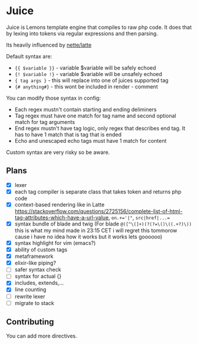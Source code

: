 # Juice

Juice is Lemons template engine that compiles to raw php code. It does that by lexing into tokens via regular expressions and then parsing.

Its heavily influenced by [nette/latte](https://github.com/nette/latte)

Default syntax are:
- `{{ $variable }}` - variable $variable will be safely echoed
- `{! $variable !}` - variable $variable will be unsafely echoed
- `{ tag args }` - this will replace into one of juices supported tag
- `{# anything#}` - this wont be included in render - comment

You can modify those syntax in config:

- Each regex mustn't contain starting and ending deliminers
- Tag regex must have one match for tag name and second optional match for tag arguments
- End regex mustn't have tag logic, only regex that describes end tag. It has to have 1 match that is tag that is ended
- Echo and unescaped echo tags must have 1 match for content

Custom syntax are very risky so be aware.

## Plans

- [x] lexer
- [x] each tag compiler is separate class that takes token and returns php code
- [x] context-based rendering like in Latte https://stackoverflow.com/questions/2725156/complete-list-of-html-tag-attributes-which-have-a-url-value, `on.+='|"`, `src|href|...=`
- [x] syntax bundle of blade and twig (For blade `@([^\(]+)(?(?=\()\((.+?)\))` this is what my mind made in 23:15 CET i will regret this tommorow cause i have no idea how it works but it works lets goooooo)
- [x] syntax highlight for vim (emacs?)
- [x] ability of custom tags
- [x] metaframework
- [x] elixir-like piping?
- [ ] safer syntax check
- [ ] syntax for actual {}
- [x] includes, extends,...
- [x] line counting
- [ ] rewrite lexer
- [ ] migrate to stack

## Contributing

You can add more directives.

